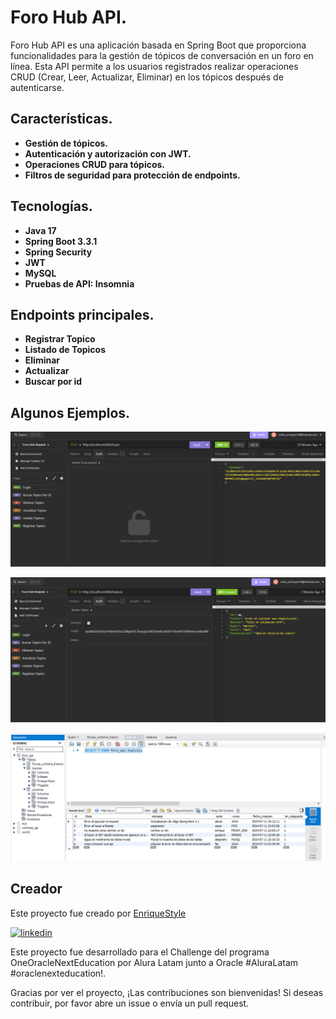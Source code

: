 
# Foro Hub API.

Foro Hub API es una aplicación basada en Spring Boot que proporciona funcionalidades para la gestión de tópicos de conversación en un foro en línea. Esta API permite a los usuarios registrados realizar operaciones CRUD (Crear, Leer, Actualizar, Eliminar) en los tópicos después de autenticarse.

## Características.

- **Gestión de tópicos.**
- **Autenticación y autorización con JWT.**
- **Operaciones CRUD para tópicos.**
- **Filtros de seguridad para protección de endpoints.**

## Tecnologías.

- **Java 17**
- **Spring Boot 3.3.1**
- **Spring Security**
- **JWT**
- **MySQL**
- **Pruebas de API: Insomnia**
## Endpoints principales.

- **Registrar Topico**
- **Listado de Topicos**
- **Eliminar**
- **Actualizar**
- **Buscar por id**
## Algunos Ejemplos.

![Login](https://github.com/EnriqueStyle/API_foro_hub/blob/main/img/login.PNG)

![Registro](https://github.com/EnriqueStyle/API_foro_hub/blob/main/img/registroTopico.PNG)

![Base de Datos](https://github.com/EnriqueStyle/API_foro_hub/blob/main/img/baseDeDatos.PNG)

## Creador

Este proyecto fue creado por [EnriqueStyle](https://github.com/EnriqueStyle/)

[![linkedin](https://img.shields.io/badge/linkedin-0A66C2?style=for-the-badge&logo=linkedin&logoColor=white)](https://www.linkedin.com/in/enriquestyle/)

Este proyecto fue desarrollado para el Challenge del programa OneOracleNextEducation por Alura Latam junto a Oracle #AluraLatam #oraclenexteducation!.

Gracias por ver el proyecto, ¡Las contribuciones son bienvenidas! Si deseas contribuir, por favor abre un issue o envía un pull request.
